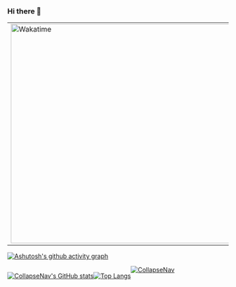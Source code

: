 ### Hi there 👋


<!-- ![Metrics](https://metrics.lecoq.io/collapsenav?template=classic&base.metadata=0&isocalendar=1&base=header%2C%20activity%2C%20community%2C%20repositories%2C%20metadata&base.indepth=false&base.hireable=false&base.skip=false&isocalendar=false&isocalendar.duration=full-year&config.timezone=Asia%2FHong_Kong) -->

<table>
  <tr>
    <td><img src="https://wakatime.com/share/@4b9ce284-c679-48a7-9e3a-fe817a5a7ade/7042b031-4334-4ee6-8426-f931175aae2e.svg" width="500" alt="Wakatime"/></td>
    <td><img src="https://wakatime.com/share/@4b9ce284-c679-48a7-9e3a-fe817a5a7ade/8d1f4728-db2f-4eaa-9cf7-fc48bd3f34a7.svg" width="500" alt="Wakatime"/></td>
  </tr>
</table>

[![Ashutosh's github activity graph](https://github-readme-activity-graph.vercel.app/graph?username=collapsenav&theme=dracula)](https://github.com/collapsenav?tab=repositories)

<div style="display: inline; float: left;">

[![CollapseNav's GitHub stats](https://github-readme-stats.vercel.app/api?username=collapsenav&theme=algolia)](https://github.com/CollapseNav?tab=repositories)

</div>

<div style="display: inline; float: left;">

[![Top Langs](https://github-readme-stats.vercel.app/api/top-langs/?username=collapsenav&layout=compact&theme=algolia)](https://github.com/CollapseNav?tab=repositories)

</div>

[![CollapseNav](https://github-profile-trophy.vercel.app/?username=collapsenav&theme=onedark)](https://github.com/CollapseNav?tab=repositories)


<!-- <picture>
  <source media="(prefers-color-scheme: dark)" srcset="https://cdn.jsdelivr.net/gh/collapsenav/collapsenav/profile-snake-contrib/github-contribution-grid-snake-dark.svg" />
  <source media="(prefers-color-scheme: light)" srcset="https://cdn.jsdelivr.net/gh/collapsenav/collapsenav/profile-snake-contrib/github-contribution-grid-snake.svg" />
  <img alt="github-snake" src="https://cdn.jsdelivr.net/gh/collapsenav/collapsenav/profile-snake-contrib/github-contribution-grid-snake-dark.svg" />
</picture> -->

<!--START_SECTION:activity-->



